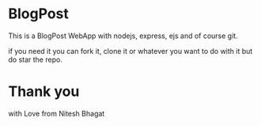 # BlogPost
This is a BlogPost WebApp with nodejs, express, ejs and of course git.

if you need it you can fork it, clone it or whatever you want to do with it but do star the repo.
# Thank you 
with Love from
 Nitesh Bhagat
